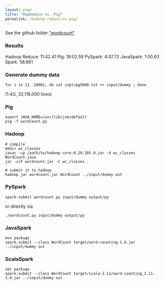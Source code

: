 ```yaml
---
layout: page
title: "MapReduce vs. Pig"
permalink: /hadoop_reduce-vs-pig/
---
```



See the github folder ["wordcount"](https://github.com/greenify/ddm/tree/master/wordcount)

### Results

Hadoop Reduce: 11:42.41
Pig: 19:02.59
PySpark: 4:07.72 
JavaSpark:  1:00.63
Spark: 58.861

### Generate dummy data

```
for i in {1..1000}; do cat inpt/pg5000.txt >> input/dummy ; done
```

(1.4G, 32.116.000 lines)

### Pig

```
export JAVA_HOME=/usr/lib/jvm/default
pig -f wordcount.py
```

### Hadoop

```
# compile
mkdir wc_classes
javac -cp /path/to/hadoop-core-0.20.205.0.jar -d wc_classes WordCount.java
jar -cvf wordcount.jar -C wc_classes .

# submit it to hadoop
hadoop jar wordcount.jar WordCount ../input/dummy out
```

### PySpark

```
spark-submit wordcount.py input/dummy output/py
```

or directly via

```
./wordcount.py input/dummy output/py
```

### JavaSpark

```
mvn package
spark-submit --class WordCount target/word-counting-1.0.jar ../input/dummy out
```

### ScalaSpark

```
sbt package
spark-submit --class WordCount target/scala-2.11/word-counting_2.11-1.0.jar ../input/dummy out
```

